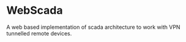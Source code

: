 WebScada
========

A web based implementation of scada architecture to work with VPN tunnelled remote devices.